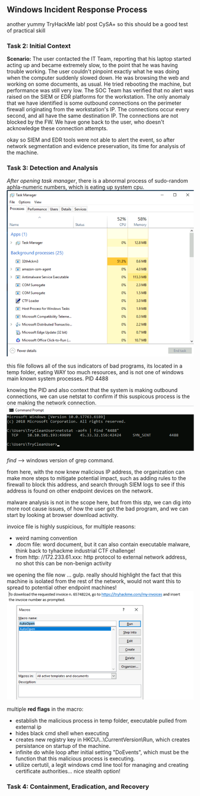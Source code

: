 ## Windows Incident Response Process ##
another yummy TryHackMe lab! post CySA+ so this should be a good test of practical skill <br>

### Task 2: Initial Context ###
__Scenario:__
The user contacted the IT Team, reporting that his laptop started acting up and became extremely slow, to the point that he was having trouble working. The user couldn't pinpoint exactly what he was doing when the computer suddenly slowed down. He was browsing the web and working on some documents, as usual. He tried rebooting the machine, but performance was still very low. The SOC Team has verified that no alert was raised on the SIEM or EDR platforms for the workstation. The only anomaly that we have identified is some outbound connections on the perimeter firewall originating from the workstation's IP. The connections occur every second, and all have the same destination IP. The connections are not blocked by the FW. We have gone back to the user, who doesn't acknowledge these connection attempts. <br>

okay so SIEM and EDR tools were not able to alert the event, so after network segmentation and evidence preservation, its time for analysis of the machine. <br>

### Task 3: Detection and Analysis ###
_After opening task manager_, there is a abnormal process of sudo-random aphla-numeric numbers, which is eating up system cpu. <br>
![task manager1](images/image.png) <br>

this file follows all of the sus indicators of bad programs, its located in a temp folder, eating WAY too much resources, and is not one of windows main known system processes.   PID 4488 <br>

knowing the PID and also context that the system is making outbound connections, we can use netstat to confirm if this suspicous process is the one making the network connection. <br>
![network connection](images/image-2.png)

_find_ --> windows version of grep command. <br>

from here, with the now knew malicious IP address, the organization can make more steps to mitigate potential impact, such as adding rules to the firewall to block this address, and search through SIEM logs to see if this address is found on other endpoint devices on the network. <br>

malware analysis is not in the scope here, but from this stp, we can dig into more root cause issues, of how the user got the bad program, and we can start by looking at browser download activity. <br>

invoice file is highly suspicious, for multiple reasons:
- weird naming convention
- .docm file: word document, but it can also contain executable malware, think back to tyhackme industrial CTF challenge! 
- from http: //172.233.61.xxx: http protocol to external network address, no shot this can be non-benign activity

we opening the file now ... gulp. really should highlight the fact that this machine is isolated from the rest of the network, would not want this to spread to potential other endpoint machines! <br>
![no good macro detected](images/image-3.png)

multiple __red flags__ in the macro:
- establish the malicious process in temp folder, executable pulled from external ip
- hides black cmd shell when executing
- creates new registry key in HKCU\\..\CurrentVersion\Run, which creates persistance on startup of the machine.
- infinite do while loop after initial setting "DoEvents", which must be the function that this malicious process is executing. 
- utilize certutil, a legit windows cmd line tool for managing and creating certificate authorities... nice stealth option!

### Task 4: Containment, Eradication, and Recovery ###
